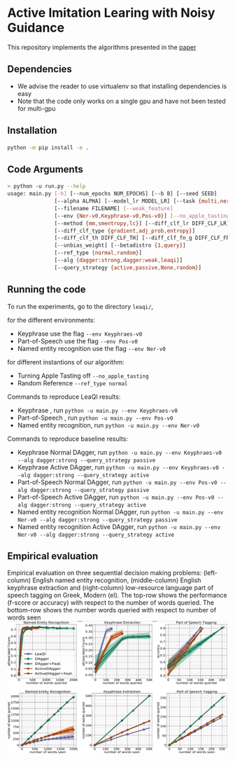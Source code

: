 # Active Imitation Learing with Noisy Guidance

This repository implements the algorithms presented in the [paper](https://arxiv.org/pdf/2005.12801.pdf)

## Dependencies

* We advise the reader to use virtualenv so that installing dependencies is easy
* Note that the code only works on a single gpu and have not been tested for multi-gpu

## Installation

```bash
python -m pip install -e .
```

## Code Arguments 

```bash
> python -u run.py --help
usage: main.py [-h] [--num_epochs NUM_EPOCHS] [--b B] [--seed SEED]
               [--alpha ALPHA] [--model_lr MODEL_LR] [--task {multi,ner,gym}]
               [--filename FILENAME] [--weak_feature]
               [--env {Ner-v0,Keyphrase-v0,Pos-v0}] [--no_apple_tasting]
               [--method {mm,smentropy,lc}] [--diff_clf_lr DIFF_CLF_LR]
               [--diff_clf_type {gradient,adj_prob,entropy}]
               [--diff_clf_th DIFF_CLF_TH] [--diff_clf_fn_g DIFF_CLF_FN_G]
               [--unbias_weight] [--betadistro {1,query}]
               [--ref_type {normal,random}]
               [--alg {dagger:strong,dagger:weak,leaqi}]
               [--query_strategy {active,passive,None,random}]
```

## Running the code

To run the experiments, go to the directory `leaqi/`,

for the different environments:
  * Keyphrase use the flag `--env Keyphraes-v0`
  * Part-of-Speech use the flag `--env Pos-v0`
  * Named entity recognition use the flag `--env Ner-v0`
  
for different instantions of our algorithm:
  * Turning Apple Tasting off `--no_apple_tasting`
  * Random Reference `--ref_type normal`
  
Commands to reproduce LeaQI results:
  * Keyphrase , run `python -u main.py --env Keyphraes-v0`
  * Part-of-Speech , run `python -u main.py --env Pos-v0`
  * Named entity recognition, run `python -u main.py --env Ner-v0`
  
Commands to reproduce baseline results:
  * Keyphrase Normal DAgger, run `python -u main.py --env Keyphraes-v0 --alg dagger:strong --query_strategy passive`
  * Keyphrase Active DAgger, run `python -u main.py --env Keyphraes-v0 --alg dagger:strong --query_strategy active`
  * Part-of-Speech Normal DAgger, run `python -u main.py --env Pos-v0 --alg dagger:strong --query_strategy passive`
  * Part-of-Speech Active DAgger, run `python -u main.py --env Pos-v0 --alg dagger:strong --query_strategy active`
  * Named entity recognition Normal DAgger, run `python -u main.py --env Ner-v0 --alg dagger:strong --query_strategy passive`
  * Named entity recognition Active DAgger, run `python -u main.py --env Ner-v0 --alg dagger:strong --query_strategy active`
  
  
## Empirical evaluation
Empirical evaluation on three sequential decision making problems: (left-column) English named entity recognition, (middle-column) English keyphrase extraction and (right-column) low-resource language part of speech tagging on Greek, Modern (el).         The top-row shows the performance (f-score or accuracy) with respect to the number of words queried. The bottom-row shows the number words queried with respect to number of words seen
![Empirical evaluation](pngs/main_plot.png)
